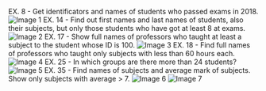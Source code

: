 
EX. 8 - Get identificators and names of students who passed exams in 2018.
![Image 1](https://github.com/AshleyBlair/SQL/blob/master/LAB4/screenshots/8.jpg)
EX. 14 - Find out first names and last names of students, also their subjects, but only those students who have got at least 8 at exams.
![Image 2](https://github.com/AshleyBlair/SQL/blob/master/LAB4/screenshots/14.jpg)
EX. 17 - Show full names of professors who taught at least a subject to the student whose ID is 100.
![Image 3](https://github.com/AshleyBlair/SQL/blob/master/LAB4/screenshots/17.jpg)
EX. 18 - Find full names of professors who taught only subjects with less than 60 hours each.
![Image 4](https://github.com/AshleyBlair/SQL/blob/master/LAB4/screenshots/18.jpg)
EX. 25 - In which groups are there more than 24 students?
![Image 5](https://github.com/AshleyBlair/SQL/blob/master/LAB4/screenshots/25.jpg)
EX. 35 -  Find names of subjects and average mark of subjects. Show only subjects with average > 7.
![Image 6](https://github.com/AshleyBlair/SQL/blob/master/LAB4/screenshots/35.jpg)
![Image 7](https://github.com/AshleyBlair/SQL/blob/master/LAB4/screenshots/35_2.jpg)
